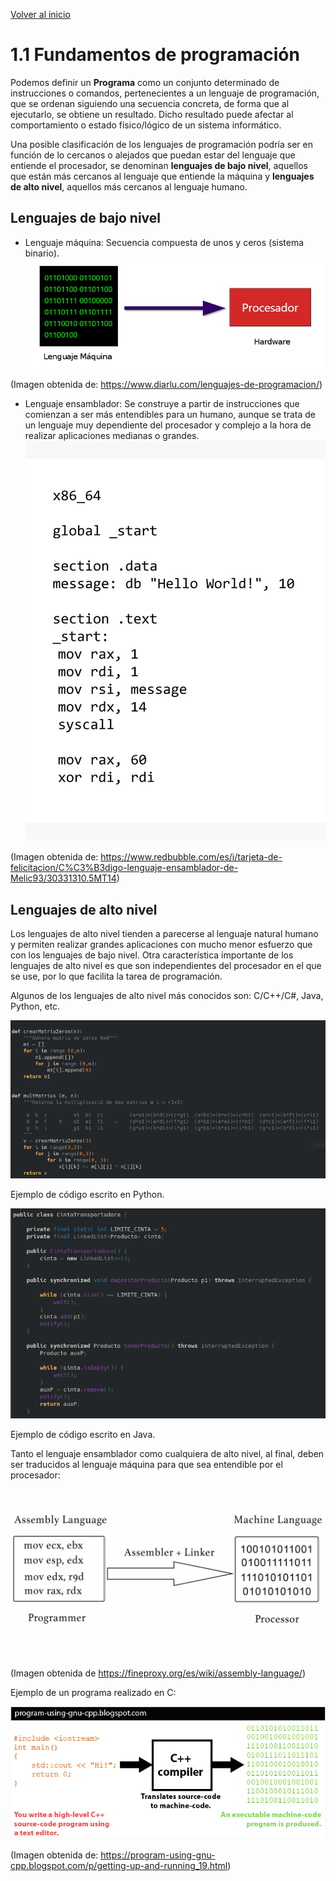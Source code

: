[Volver al inicio](../Readme.md)
# 1.1 Fundamentos de programación
Podemos definir un **Programa** como un conjunto determinado de instrucciones o comandos, pertenecientes a un lenguaje de programación, que se ordenan siguiendo una secuencia concreta, de forma que al ejecutarlo, se obtiene un resultado. Dicho resultado puede afectar al comportamiento o estado físico/lógico de un sistema informático.

Una posible clasificación de los lenguajes de programación podría ser en función de lo cercanos o alejados que puedan estar del lenguaje que entiende el procesador, se denominan **lenguajes de bajo nivel**, aquellos que están más cercanos al lenguaje que entiende la máquina y **lenguajes de alto nivel**, aquellos más cercanos al lenguaje humano.

## Lenguajes de bajo nivel
- Lenguaje máquina: Secuencia compuesta de unos y ceros (sistema binario).
![Lenguaje Máquina](_images/Lenguaje-maquina.webp)

(Imagen obtenida de: https://www.diarlu.com/lenguajes-de-programacion/)

- Lenguaje ensamblador: Se construye a partir de instrucciones que comienzan a ser más entendibles para un humano, aunque se trata de un lenguaje muy dependiente del procesador y complejo a la hora de realizar aplicaciones medianas o grandes.
![Lenguaje Ensamblador](_images/assembler.jpg)

(Imagen obtenida de: https://www.redbubble.com/es/i/tarjeta-de-felicitacion/C%C3%B3digo-lenguaje-ensamblador-de-Melic93/30331310.5MT14)
## Lenguajes de alto nivel
Los lenguajes de alto nivel tienden a parecerse al lenguaje natural humano y permiten realizar grandes aplicaciones con mucho menor esfuerzo que con los lenguajes de bajo nivel. Otra característica importante de los lenguajes de alto nivel es que son independientes del procesador en el que se use, por lo que facilita la tarea de programación.

Algunos de los lenguajes de alto nivel más conocidos son: C/C++/C#, Java, Python, etc.

![Ejemplo código Python](_images/codi_Python.png)

Ejemplo de código escrito en Python.

![Ejemplo de código escrito en Java](_images/codi_Java.png)

Ejemplo de código escrito en Java.

Tanto el lenguaje ensamblador como cualquiera de alto nivel, al final, deben ser traducidos al lenguaje máquina para que sea entendible por el procesador:

![Traducción de lenguaje ensamblador a código máquina](_images/Assembly-language.jpg)

(Imagen obtenida de https://fineproxy.org/es/wiki/assembly-language/)


Ejemplo de un programa realizado en C:

![Programa en C compilado a código máquina](_images/BLOG-COMPILER-COLOUR.jpg)

(Imagen obtenida de: https://program-using-gnu-cpp.blogspot.com/p/getting-up-and-running_19.html)
